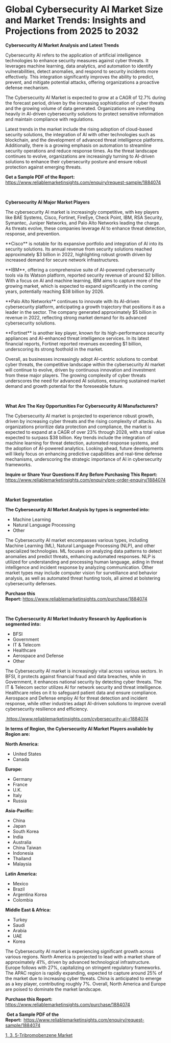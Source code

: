 <p><h1>Global Cybersecurity AI Market Size and Market Trends: Insights and Projections from 2025 to 2032</h1></p><p><strong>Cybersecurity AI Market Analysis and Latest Trends</strong></p>
<p><p>Cybersecurity AI refers to the application of artificial intelligence technologies to enhance security measures against cyber threats. It leverages machine learning, data analytics, and automation to identify vulnerabilities, detect anomalies, and respond to security incidents more effectively. This integration significantly improves the ability to predict, prevent, and mitigate potential attacks, offering organizations a proactive defense mechanism.</p><p>The Cybersecurity AI Market is expected to grow at a CAGR of 12.7% during the forecast period, driven by the increasing sophistication of cyber threats and the growing volume of data generated. Organizations are investing heavily in AI-driven cybersecurity solutions to protect sensitive information and maintain compliance with regulations. </p><p>Latest trends in the market include the rising adoption of cloud-based security solutions, the integration of AI with other technologies such as blockchain, and the development of advanced threat intelligence platforms. Additionally, there is a growing emphasis on automation to streamline security operations and reduce response times. As the threat landscape continues to evolve, organizations are increasingly turning to AI-driven solutions to enhance their cybersecurity posture and ensure robust protection against emerging threats.</p></p>
<p><strong>Get a Sample PDF of the Report:&nbsp;</strong> <a href="https://www.reliablemarketinsights.com/enquiry/request-sample/1884074?utm_campaign=2241&utm_medium=2&utm_source=Github&utm_content=ia&utm_term=28032025&utm_id=cybersecurity-ai">https://www.reliablemarketinsights.com/enquiry/request-sample/1884074</a></p>
<p>&nbsp;</p>
<p><strong>Cybersecurity AI Major Market Players</strong></p>
<p><p>The cybersecurity AI market is increasingly competitive, with key players like BAE Systems, Cisco, Fortinet, FireEye, Check Point, IBM, RSA Security, Symantec, Juniper Networks, and Palo Alto Networks leading the charge. As threats evolve, these companies leverage AI to enhance threat detection, response, and prevention.</p><p>**Cisco** is notable for its expansive portfolio and integration of AI into its security solutions. Its annual revenue from security solutions reached approximately $3 billion in 2022, highlighting robust growth driven by increased demand for secure network infrastructures.</p><p>**IBM**, offering a comprehensive suite of AI-powered cybersecurity tools via its Watson platform, reported security revenue of around $2 billion. With a focus on AI and machine learning, IBM aims to capture more of the growing market, which is expected to expand significantly in the coming years, potentially reaching $38 billion by 2026.</p><p>**Palo Alto Networks** continues to innovate with its AI-driven cybersecurity platform, anticipating a growth trajectory that positions it as a leader in the sector. The company generated approximately $5 billion in revenue in 2022, reflecting strong market demand for its advanced cybersecurity solutions.</p><p>**Fortinet** is another key player, known for its high-performance security appliances and AI-enhanced threat intelligence services. In its latest financial reports, Fortinet reported revenues exceeding $1 billion, underscoring its strong foothold in the market.</p><p>Overall, as businesses increasingly adopt AI-centric solutions to combat cyber threats, the competitive landscape within the cybersecurity AI market will continue to evolve, driven by continuous innovation and investment from these major players. The growing complexity of cyber threats underscores the need for advanced AI solutions, ensuring sustained market demand and growth potential for the foreseeable future.</p></p>
<p>&nbsp;</p>
<p><strong>What Are The Key Opportunities For Cybersecurity AI Manufacturers?</strong></p>
<p><p>The Cybersecurity AI market is projected to experience robust growth, driven by increasing cyber threats and the rising complexity of attacks. As organizations prioritize data protection and compliance, the market is expected to expand at a CAGR of over 23% through 2028, with a total value expected to surpass $38 billion. Key trends include the integration of machine learning for threat detection, automated response systems, and the adoption of AI-powered analytics. Looking ahead, future developments will likely focus on enhancing predictive capabilities and real-time defense mechanisms, underscoring the strategic importance of AI in cybersecurity frameworks.</p></p>
<p><strong>Inquire or Share Your Questions If Any Before Purchasing This Report:</strong> <a href="https://www.reliablemarketinsights.com/enquiry/pre-order-enquiry/1884074?utm_campaign=2241&utm_medium=2&utm_source=Github&utm_content=ia&utm_term=28032025&utm_id=cybersecurity-ai">https://www.reliablemarketinsights.com/enquiry/pre-order-enquiry/1884074</a></p>
<p>&nbsp;</p>
<p><strong>Market Segmentation</strong></p>
<p><strong>The Cybersecurity AI Market Analysis by types is segmented into:</strong></p>
<p><ul><li>Machine Learning</li><li>Natural Language Processing</li><li>Other</li></ul></p>
<p><p>The Cybersecurity AI market encompasses various types, including Machine Learning (ML), Natural Language Processing (NLP), and other specialized technologies. ML focuses on analyzing data patterns to detect anomalies and predict threats, enhancing automated responses. NLP is utilized for understanding and processing human language, aiding in threat intelligence and incident response by analyzing communication. Other market types may include computer vision for surveillance and behavior analysis, as well as automated threat hunting tools, all aimed at bolstering cybersecurity defenses.</p></p>
<p><strong>Purchase this Report:&nbsp;</strong><a href="https://www.reliablemarketinsights.com/purchase/1884074?utm_campaign=2241&utm_medium=2&utm_source=Github&utm_content=ia&utm_term=28032025&utm_id=cybersecurity-ai">https://www.reliablemarketinsights.com/purchase/1884074</a></p>
<p>&nbsp;</p>
<p><strong>The Cybersecurity AI Market Industry Research by Application is segmented into:</strong></p>
<p><ul><li>BFSI</li><li>Government</li><li>IT & Telecom</li><li>Healthcare</li><li>Aerospace and Defense</li><li>Other</li></ul></p>
<p><p>The Cybersecurity AI market is increasingly vital across various sectors. In BFSI, it protects against financial fraud and data breaches, while in Government, it enhances national security by detecting cyber threats. The IT & Telecom sector utilizes AI for network security and threat intelligence. Healthcare relies on it to safeguard patient data and ensure compliance. Aerospace and Defense employ AI for threat detection and incident response, while other industries adapt AI-driven solutions to improve overall cybersecurity resilience and efficiency.</p></p>
<p><a href="https://www.reliablemarketinsights.com/cybersecurity-ai-r1884074?utm_campaign=2241&utm_medium=2&utm_source=Github&utm_content=ia&utm_term=28032025&utm_id=cybersecurity-ai">&nbsp;https://www.reliablemarketinsights.com/cybersecurity-ai-r1884074</a></p>
<p><strong>In terms of Region, the Cybersecurity AI Market Players available by Region are:</strong></p>
<p>
    <p> <strong> North America: </strong>
        <ul>
            <li>United States</li>
            <li>Canada</li>
        </ul>
        </p> 
    <p> <strong> Europe: </strong>
        <ul>
            <li>Germany</li>
            <li>France</li>
            <li>U.K.</li>
            <li>Italy</li>
            <li>Russia</li>
        </ul>
        </p> 
    <p> <strong> Asia-Pacific: </strong>
        <ul>
            <li>China</li>
            <li>Japan</li>
            <li>South Korea</li>
            <li>India</li>
            <li>Australia</li>
            <li>China Taiwan</li>
            <li>Indonesia</li>
            <li>Thailand</li>
            <li>Malaysia</li>
        </ul>
        </p> 
    <p> <strong> Latin America: </strong>
        <ul>
            <li>Mexico</li>
            <li>Brazil</li>
            <li>Argentina Korea</li>
            <li>Colombia</li>
        </ul>
        </p> 
    <p> <strong> Middle East & Africa: </strong>
        <ul>
            <li>Turkey</li>
            <li>Saudi</li>
            <li>Arabia</li>
            <li>UAE</li>
            <li>Korea</li>
        </ul>
    </p>
    </p>
<p><p>The Cybersecurity AI market is experiencing significant growth across various regions. North America is projected to lead with a market share of approximately 41%, driven by advanced technological infrastructure. Europe follows with 27%, capitalizing on stringent regulatory frameworks. The APAC region is rapidly expanding, expected to capture around 25% of the market due to increasing cyber threats. China is anticipated to emerge as a key player, contributing roughly 7%. Overall, North America and Europe are poised to dominate the market landscape.</p></p>
<p><strong>Purchase this Report: </strong><a href="https://www.reliablemarketinsights.com/purchase/1884074?utm_campaign=2241&utm_medium=2&utm_source=Github&utm_content=ia&utm_term=28032025&utm_id=cybersecurity-ai">https://www.reliablemarketinsights.com/purchase/1884074</a></p>
<p>&nbsp;<strong>Get a Sample PDF of the Report:&nbsp;&nbsp;</strong><a href="https://www.reliablemarketinsights.com/enquiry/request-sample/1884074?utm_campaign=2241&utm_medium=2&utm_source=Github&utm_content=ia&utm_term=28032025&utm_id=cybersecurity-ai">https://www.reliablemarketinsights.com/enquiry/request-sample/1884074</a></p>
<p><strong></strong></p>
<p><p><a href="https://github.com/GenaGaines34/Market-Research-Report-List-2/blob/main/1-3-5-tribromobenzene-market.md?utm_campaign=2241&utm_medium=2&utm_source=Github&utm_content=ia&utm_term=28032025&utm_id=cybersecurity-ai">1, 3, 5-Tribromobenzene Market</a></p></p>